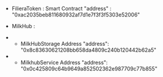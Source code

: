 
- FilieraToken : Smart Contract 
"address" : "0xac2035beb811680932af7d1e7f3f3f5303e52006"

- MilkHub : 
* - MilkHubStorage Address
"address": "0x8c83630621208bb658da4809c240b120442b62a5"

* - MilkhubService Address
"address": "0x0c425809c64b9649a852502362e987709c77b855"
